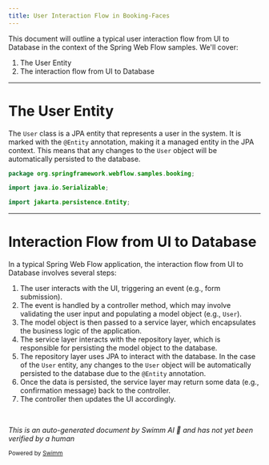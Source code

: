 ```yaml
---
title: User Interaction Flow in Booking-Faces
---
```

This document will outline a typical user interaction flow from UI to Database in the context of the Spring Web Flow samples. We'll cover:

1. The User Entity
2. The interaction flow from UI to Database

<SwmSnippet path="/booking-faces/src/main/java/org/springframework/webflow/samples/booking/User.java" line="1">

---

# The User Entity

The `User` class is a JPA entity that represents a user in the system. It is marked with the `@Entity` annotation, making it a managed entity in the JPA context. This means that any changes to the `User` object will be automatically persisted to the database.

```java
package org.springframework.webflow.samples.booking;

import java.io.Serializable;

import jakarta.persistence.Entity;
```

---

</SwmSnippet>

# Interaction Flow from UI to Database

In a typical Spring Web Flow application, the interaction flow from UI to Database involves several steps:

1. The user interacts with the UI, triggering an event (e.g., form submission).
2. The event is handled by a controller method, which may involve validating the user input and populating a model object (e.g., `User`).
3. The model object is then passed to a service layer, which encapsulates the business logic of the application.
4. The service layer interacts with the repository layer, which is responsible for persisting the model object to the database.
5. The repository layer uses JPA to interact with the database. In the case of the `User` entity, any changes to the `User` object will be automatically persisted to the database due to the `@Entity` annotation.
6. Once the data is persisted, the service layer may return some data (e.g., confirmation message) back to the controller.
7. The controller then updates the UI accordingly.

&nbsp;

*This is an auto-generated document by Swimm AI 🌊 and has not yet been verified by a human*

<SwmMeta version="3.0.0" repo-id="Z2l0aHViJTNBJTNBc3ByaW5nLXdlYmZsb3ctc2FtcGxlcyUzQSUzQWdpbGFkbmF2b3Q=" repo-name="spring-webflow-samples" doc-type="follow-up"><sup>Powered by [Swimm](/)</sup></SwmMeta>
